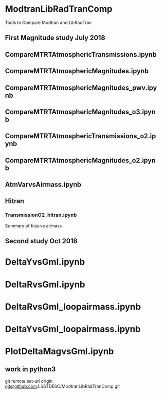 # ModtranLibRadTranComp
Tools to Compare Modtran and LibRadTran

## First Magnitude study July 2018

## CompareMTRTAtmosphericTransmissions.ipynb  

## CompareMTRTAtmosphericMagnitudes.ipynb 

## CompareMTRTAtmosphericMagnitudes_pwv.ipynb 


## CompareMTRTAtmosphericMagnitudes_o3.ipynb


## CompareMTRTAtmosphericTransmissions_o2.ipynb

## CompareMTRTAtmosphericMagnitudes_o2.ipynb 


## AtmVarvsAirmass.ipynb 


## Hitran

### TransmissionO2_hitran.ipynb



Summary of bias vs airmass

## Second study Oct 2018


# DeltaYvsGmI.ipynb

# DeltaRvsGmI.ipynb 


# DeltaRvsGmI_loopairmass.ipynb  
       
# DeltaYvsGmI_loopairmass.ipynb

# PlotDeltaMagvsGmI.ipynb


work in python3
-------------------------------------------

git remote set-url origin git@github.com:LSSTDESC/ModtranLibRadTranComp.git
